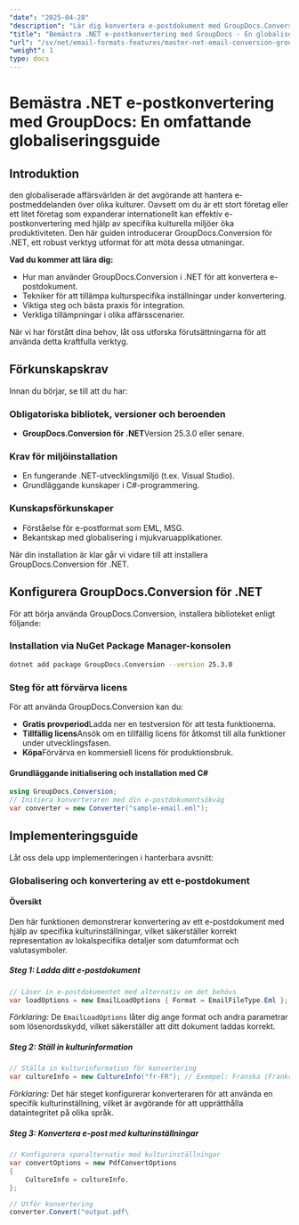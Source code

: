 ```yaml
---
"date": "2025-04-28"
"description": "Lär dig konvertera e-postdokument med GroupDocs.Conversion i .NET. Den här guiden behandlar tillämpning av kulturinställningar, säkerställer sömlös integration och lokalisering."
"title": "Bemästra .NET e-postkonvertering med GroupDocs - En globaliseringsguide för utvecklare"
"url": "/sv/net/email-formats-features/master-net-email-conversion-groupdocs-globalization-guide/"
"weight": 1
type: docs
---
```

# Bemästra .NET e-postkonvertering med GroupDocs: En omfattande globaliseringsguide

## Introduktion
den globaliserade affärsvärlden är det avgörande att hantera e-postmeddelanden över olika kulturer. Oavsett om du är ett stort företag eller ett litet företag som expanderar internationellt kan effektiv e-postkonvertering med hjälp av specifika kulturella miljöer öka produktiviteten. Den här guiden introducerar GroupDocs.Conversion för .NET, ett robust verktyg utformat för att möta dessa utmaningar.

**Vad du kommer att lära dig:**
- Hur man använder GroupDocs.Conversion i .NET för att konvertera e-postdokument.
- Tekniker för att tillämpa kulturspecifika inställningar under konvertering.
- Viktiga steg och bästa praxis för integration.
- Verkliga tillämpningar i olika affärsscenarier.

När vi har förstått dina behov, låt oss utforska förutsättningarna för att använda detta kraftfulla verktyg.

## Förkunskapskrav
Innan du börjar, se till att du har:

### Obligatoriska bibliotek, versioner och beroenden
- **GroupDocs.Conversion för .NET**Version 25.3.0 eller senare.
  

### Krav för miljöinstallation
- En fungerande .NET-utvecklingsmiljö (t.ex. Visual Studio).
- Grundläggande kunskaper i C#-programmering.

### Kunskapsförkunskaper
- Förståelse för e-postformat som EML, MSG.
- Bekantskap med globalisering i mjukvaruapplikationer.

När din installation är klar går vi vidare till att installera GroupDocs.Conversion för .NET.

## Konfigurera GroupDocs.Conversion för .NET
För att börja använda GroupDocs.Conversion, installera biblioteket enligt följande:

### Installation via NuGet Package Manager-konsolen
```bash
dotnet add package GroupDocs.Conversion --version 25.3.0
```

### Steg för att förvärva licens
För att använda GroupDocs.Conversion kan du:
- **Gratis provperiod**Ladda ner en testversion för att testa funktionerna.
- **Tillfällig licens**Ansök om en tillfällig licens för åtkomst till alla funktioner under utvecklingsfasen.
- **Köpa**Förvärva en kommersiell licens för produktionsbruk.

#### Grundläggande initialisering och installation med C#
```csharp
using GroupDocs.Conversion;
// Initiera konverteraren med din e-postdokumentsökväg
var converter = new Converter("sample-email.eml");
```

## Implementeringsguide
Låt oss dela upp implementeringen i hanterbara avsnitt:

### Globalisering och konvertering av ett e-postdokument
#### Översikt
Den här funktionen demonstrerar konvertering av ett e-postdokument med hjälp av specifika kulturinställningar, vilket säkerställer korrekt representation av lokalspecifika detaljer som datumformat och valutasymboler.

##### Steg 1: Ladda ditt e-postdokument
```csharp
// Läser in e-postdokumentet med alternativ om det behövs
var loadOptions = new EmailLoadOptions { Format = EmailFileType.Eml };
```
*Förklaring:* De `EmailLoadOptions` låter dig ange format och andra parametrar som lösenordsskydd, vilket säkerställer att ditt dokument laddas korrekt.

##### Steg 2: Ställ in kulturinformation
```csharp
// Ställa in kulturinformation för konvertering
var cultureInfo = new CultureInfo("fr-FR"); // Exempel: Franska (Frankrike)
```
*Förklaring:* Det här steget konfigurerar konverteraren för att använda en specifik kulturinställning, vilket är avgörande för att upprätthålla dataintegritet på olika språk.

##### Steg 3: Konvertera e-post med kulturinställningar
```csharp
// Konfigurera sparalternativ med kulturinställningar
var convertOptions = new PdfConvertOptions
{
    CultureInfo = cultureInfo,
};

// Utför konvertering
converter.Convert("output.pdf\
